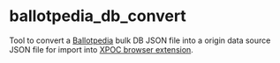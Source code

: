 # ballotpedia_db_convert

Tool to convert a [Ballotpedia](https://ballotpedia.org/) bulk DB JSON file into a origin data source JSON file for import into [XPOC browser extension](https://github.com/microsoft/xpoc-framework/tree/main/samples/browser-extension).
